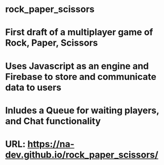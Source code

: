 # rock_paper_scissors

# First draft of a multiplayer game of Rock, Paper, Scissors
# Uses Javascript as an engine and Firebase to store and communicate data to users
# Inludes a Queue for waiting players, and Chat functionality

# URL: https://na-dev.github.io/rock_paper_scissors/